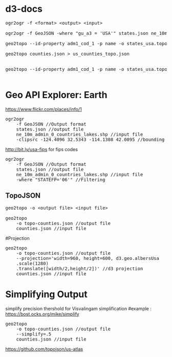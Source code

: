 # d3-docs


<pre>
ogr2ogr -f &lt;format&gt; &lt;output&gt; &lt;input&gt;

ogr2ogr -f GeoJSON -where "gu_a3 = 'USA'" states.json ne_10m_admin_0_countries_lakes.shp

geo2topo --id-property adm1_cod_1 -p name -o states_usa.topo.json states_usa.json

geo2topo counties.json > us_counties_topo.json


geo2topo --id-property adm1_cod_1 -p name -o states_usa.topo_q.json counties.json

</pre>
# Geo API Explorer: Earth
https://www.flickr.com/places/info/1
<pre>
ogr2ogr 
	-f GeoJSON //Output format
	states.json //output file
	ne_10m_admin_0_countries_lakes.shp //input file
	-clipsrc -124.4096 32.5343 -114.1308 42.0095 //bounding box
</pre>	
http://bit.ly/usa-fips for fips codes	
<pre>
ogr2ogr 
	-f GeoJSON //Output format
	states.json //output file
	ne_10m_admin_0_countries_lakes.shp //input file
	-where "STATEFP='06'" //Filtering
</pre>	
TopoJSON
--------	
<pre>
geo2topo -o &lt;output file&gt; &lt;input file&gt;

geo2topo
	-o topo-counties.json //output file
	counties.json //input file
</pre>
#Projection
<pre>
geo2topo
	-o topo-counties.json //output file
	--projection='width=960, height=600, d3.geo.albersUsa
	.scale(1280)
	.translate([width/2,height/2])' //d3 projection
	counties.json //input file
</pre>	

# Simplifying Output

simplify precision thershold for Visvalingam simplification
#example : https://bost.ocks.org/mike/simplify
<pre>
geo2topo
	-o topo-counties.json //output file
	--simplify=.5
	counties.json //input file
</pre>	
	
https://github.com/topojson/us-atlas
